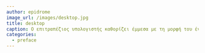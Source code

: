 ```yaml
---
author: epidrome
image_url: /images/desktop.jpg
title: desktop
caption: Ο επιτραπέζιος υπολογιστής καθορίζει έμμεσα με τη μορφή του ένα συγκεκριμένο πλαίσιο χρήσης και αντίστοιχα τις εφαρμογές και τις διαδικασίες του χρήστη, που συνήθως σχετίζονται με το περιβάλλον του γραφείου και την αξία της παραγωγικότητας.
categories:
  - preface
---
```

